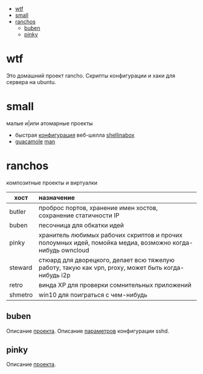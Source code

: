 <!-- MarkdownTOC -->

- [wtf](#wtf)
- [small](#small)
- [ranchos](#ranchos)
    - [buben](#buben)
    - [pinky](#pinky)

<!-- /MarkdownTOC -->


<a id="wtf"></a>
# wtf
Это домашний проект rancho. Скрипты конфигурации и хаки для сервера на ubuntu.

<a id="small"></a>
# small
малые и|или атомарные проекты
- быстрая [конфигурация](shellinabox/readme.md) веб-шелла [shellinabox](https://github.com/shellinabox/shellinabox)
- [guacamole](https://guacamole.apache.org/) [man](guacamole.md)

<a id="ranchos"></a>
# ranchos
композитные проекты и виртуалки

| хост      | назначение                                                                                                  |
|---------  |:----------------------------------------------------------------------------------------------------------  |
| butler    | проброс портов, хранение имен хостов, сохранение статичности IP                                             |
| buben     | песочница для обкатки идей                                                                                  |
| pinky     | хранитель любимых рабочих скриптов и прочих полоумных идей, помойка медиа, возможно когда-нибудь owncloud   |
| steward   | стюард для дворецкого, делает всю тяжелую работу, такую как vpn, proxy, может быть когда-нибудь i2p         |
| retro     | винда XP для проверки сомнительных приложений                                                               |
| shmetro   | win10 для поиграться с чем-нибудь                                                                           |

<a id="buben"></a>
## buben
Описание [проекта](buben/readme.md).
Описание [параметров](buben/sshd_config_desc.txt) конфигурации sshd.

<a id="pinky"></a>
## pinky
Описание [проекта](pinky/readme.md).